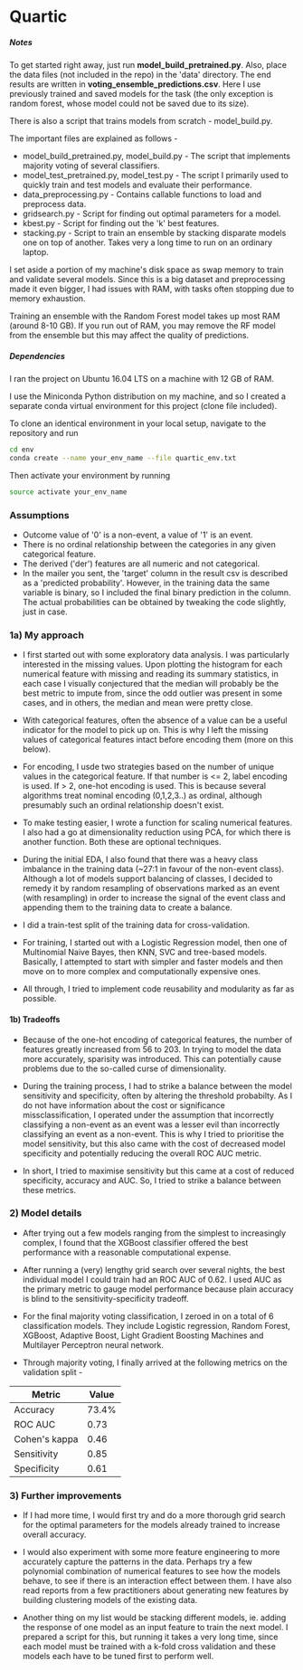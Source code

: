 # Quartic

##### Notes

To get started right away, just run **model_build_pretrained.py**. Also, place the data files (not included in the repo) in the 'data' directory. The end results are written in **voting_ensemble_predictions.csv**. Here I use previously trained and saved models for the task (the only exception is random forest, whose model could not be saved due to its size).  

There is also a script that trains models from scratch - model_build.py. 

The important files are explained as follows - 
- model_build_pretrained.py, model_build.py - The script that implements majority voting of several classifiers.
- model_test_pretrained.py, model_test.py - The script I primarily used to quickly train and test models and evaluate their performance.
- data_preprocessing.py - Contains callable functions to load and preprocess data. 
- gridsearch.py - Script for finding out optimal parameters for a model.
- kbest.py - Script for finding out the 'k' best features.
- stacking.py - Script to train an ensemble by stacking disparate models one on top of another. Takes very a long time to run on an ordinary laptop. 


I set aside a portion of my machine's disk space as swap memory to train and validate several models. Since this is a big dataset and preprocessing made it even bigger, I had issues with RAM, with tasks often stopping due to memory exhaustion.

Training an ensemble with the Random Forest model takes up most RAM (around 8-10 GB). If you run out of RAM, you may remove the RF model from the ensemble but this may affect the quality of predictions.

##### Dependencies
I ran the project on Ubuntu 16.04 LTS on a machine with 12 GB of RAM. 

I use the Miniconda Python distribution on my machine, and so I created a separate conda virtual environment for this project (clone file included).

To clone an identical environment in your local setup, navigate to the repository and run

```sh
cd env
conda create --name your_env_name --file quartic_env.txt
```

Then activate your environment by running

```sh
source activate your_env_name
```

### Assumptions
- Outcome value of '0' is a non-event, a value of '1' is an event.
- There is no ordinal relationship between the categories in any given categorical feature.
- The derived ('der') features are all numeric and not categorical.
- In the mailer you sent, the 'target' column in the result csv is described as a 'predicted probability'. However, in the training data the same variable is binary, so I included the final binary prediction in the column. The actual probabilities can be obtained by tweaking the code slightly, just in case.  

### 1a) My approach

- I first started out with some exploratory data analysis. I was particularly interested in the missing values. Upon plotting the histogram for each numerical feature with missing and reading its summary statistics, in each case I visually conjectured that the median will probably be the best metric to impute from, since the odd outlier was present in some cases, and in others, the median and mean were pretty close.

- With categorical features, often the absence of a value can be a useful indicator for the model to pick up on. This is why I left the missing values of categorical features intact before encoding them (more on this below).
- For encoding, I usde two strategies based on the number of unique values in the categorical feature. If that number is <= 2, label encoding is used. If > 2, one-hot encoding is used. This is because several algorithms treat nominal encoding (0,1,2,3..) as ordinal, although presumably such an ordinal relationship doesn't exist.  
- To make testing easier, I wrote a function for scaling numerical features. I also had a go at dimensionality reduction using PCA, for which there is another function. Both these are optional techniques.
- During the initial EDA, I also found that there was a heavy class imbalance in the training data (~27:1 in favour of the non-event class). Although a lot of models support balancing of classes, I decided to remedy it by random resampling of observations marked as an event (with resampling) in order to increase the signal of the event class and appending them to the training data to create a balance.
- I did a train-test split of the training data for cross-validation.
- For training, I started out with a Logistic Regression model, then one of Multinomial Naive Bayes, then KNN, SVC and tree-based models. Basically, I attempted to start with simpler and faster models and then move on to more complex and computationally expensive ones.
- All through, I tried to implement code reusability and modularity as far as possible.

#### 1b) Tradeoffs
- Because of the one-hot encoding of categorical features, the number of features greatly increased from 56 to 203. In trying to model the data more accurately, sparisity was introduced. This can potentially cause problems due to the so-called curse of dimensionality.

- During the training process, I had to strike a balance between the model sensitivity and specificity, often by altering the threshold probabilty. As I do not have information about the cost or significance missclassification, I operated under the assumption that incorrectly classifying a non-event as an event was a lesser evil than incorrectly classifying an event as a non-event. This is why I tried to prioritise the model sensitivity, but this also came with the cost of decreased model specificity and potentially reducing the overall ROC AUC metric.
- In short, I tried to maximise sensitivity but this came at a cost of reduced specificity, accuracy and AUC. So, I tried to strike a balance between these metrics.


### 2) Model details

- After trying out a few models ranging from the simplest to increasingly complex, I found that the XGBoost classifier offered the best performance with a reasonable computational expense.

- After running a (very) lengthy grid search over several nights, the best individual model I could train had an ROC AUC of 0.62. I used AUC as the primary metric to gauge model performance because plain accuracy is blind to the sensitivity-specificity tradeoff.
- For the final majority voting classification, I zeroed in on a total of 6 classification models. They include Logistic regression, Random Forest, XGBoost, Adaptive Boost, Light Gradient Boosting Machines and Multilayer Perceptron neural network.
- Through majority voting, I finally arrived at the following metrics on the validation split -

| Metric | Value |
| ------ | ------ |
| Accuracy | 73.4% |
| ROC AUC | 0.73 |
| Cohen's kappa | 0.46 |
| Sensitivity | 0.85 |
| Specificity |  0.61 |

### 3) Further improvements
- If I had more time, I would first try and do a more thorough grid search for the optimal parameters for the models already trained to increase overall accuracy.

- I would also experiment with some more feature engineering to more accurately capture the patterns in the data. Perhaps try a few polynomial combination of numerical features to see how the models behave, to see if there is an interaction effect between them. I have also read reports from a few practitioners about generating new features by building clustering models of the existing data.

- Another thing on my list would be stacking different models, ie. adding the response of one model as an input feature to train the next model. I prepared a script for this, but running it takes a very long time, since each model must be trained with a k-fold cross validation and these models each have to be tuned first to perform well.









